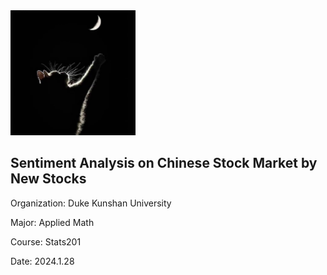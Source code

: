 <img src="headshot.jpg" width=200>

## Sentiment Analysis on Chinese Stock Market by New Stocks

Organization: Duke Kunshan University

Major: Applied Math

Course: Stats201

Date: 2024.1.28
